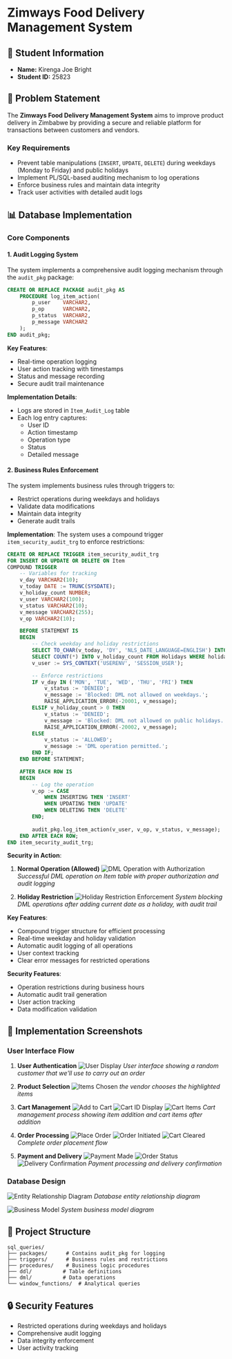 # Zimways Food Delivery Management System

## 👥 Student Information
- **Name:** Kirenga Joe Bright  
- **Student ID:** 25823

## 📝 Problem Statement

The **Zimways Food Delivery Management System** aims to improve product delivery in Zimbabwe by providing a secure and reliable platform for transactions between customers and vendors.

### Key Requirements
- Prevent table manipulations (`INSERT`, `UPDATE`, `DELETE`) during weekdays (Monday to Friday) and public holidays
- Implement PL/SQL-based auditing mechanism to log operations
- Enforce business rules and maintain data integrity
- Track user activities with detailed audit logs

## 📊 Database Implementation

### Core Components

#### 1. Audit Logging System
The system implements a comprehensive audit logging mechanism through the `audit_pkg` package:

```sql
CREATE OR REPLACE PACKAGE audit_pkg AS
    PROCEDURE log_item_action(
        p_user    VARCHAR2,
        p_op      VARCHAR2,
        p_status  VARCHAR2,
        p_message VARCHAR2
    );
END audit_pkg;
```

**Key Features**:
- Real-time operation logging
- User action tracking with timestamps
- Status and message recording
- Secure audit trail maintenance

**Implementation Details**:
- Logs are stored in `Item_Audit_Log` table
- Each log entry captures:
  - User ID
  - Action timestamp
  - Operation type
  - Status
  - Detailed message

#### 2. Business Rules Enforcement
The system implements business rules through triggers to:
- Restrict operations during weekdays and holidays
- Validate data modifications
- Maintain data integrity
- Generate audit trails

**Implementation**:
The system uses a compound trigger `item_security_audit_trg` to enforce restrictions:

```sql
CREATE OR REPLACE TRIGGER item_security_audit_trg
FOR INSERT OR UPDATE OR DELETE ON Item
COMPOUND TRIGGER
    -- Variables for tracking
    v_day VARCHAR2(10);
    v_today DATE := TRUNC(SYSDATE);
    v_holiday_count NUMBER;
    v_user VARCHAR2(100);
    v_status VARCHAR2(10);
    v_message VARCHAR2(255);
    v_op VARCHAR2(10);

    BEFORE STATEMENT IS
    BEGIN
        -- Check weekday and holiday restrictions
        SELECT TO_CHAR(v_today, 'DY', 'NLS_DATE_LANGUAGE=ENGLISH') INTO v_day FROM dual;
        SELECT COUNT(*) INTO v_holiday_count FROM Holidays WHERE holiday_date = v_today;
        v_user := SYS_CONTEXT('USERENV', 'SESSION_USER');

        -- Enforce restrictions
        IF v_day IN ('MON', 'TUE', 'WED', 'THU', 'FRI') THEN
            v_status := 'DENIED';
            v_message := 'Blocked: DML not allowed on weekdays.';
            RAISE_APPLICATION_ERROR(-20001, v_message);
        ELSIF v_holiday_count > 0 THEN
            v_status := 'DENIED';
            v_message := 'Blocked: DML not allowed on public holidays.';
            RAISE_APPLICATION_ERROR(-20002, v_message);
        ELSE
            v_status := 'ALLOWED';
            v_message := 'DML operation permitted.';
        END IF;
    END BEFORE STATEMENT;

    AFTER EACH ROW IS
    BEGIN
        -- Log the operation
        v_op := CASE 
            WHEN INSERTING THEN 'INSERT'
            WHEN UPDATING THEN 'UPDATE'
            WHEN DELETING THEN 'DELETE'
        END;
        
        audit_pkg.log_item_action(v_user, v_op, v_status, v_message);
    END AFTER EACH ROW;
END item_security_audit_trg;
```

**Security in Action**:

1. **Normal Operation (Allowed)**
   ![DML Operation with Authorization](screenshots/1_auditing.PNG)
   *Successful DML operation on Item table with proper authorization and audit logging*

2. **Holiday Restriction**
   ![Holiday Restriction Enforcement](screenshots/2_auditing.PNG)
   *System blocking DML operations after adding current date as a holiday, with audit trail*

**Key Features**:
- Compound trigger structure for efficient processing
- Real-time weekday and holiday validation
- Automatic audit logging of all operations
- User context tracking
- Clear error messages for restricted operations

**Security Features**:
- Operation restrictions during business hours
- Automatic audit trail generation
- User action tracking
- Data modification validation

## 📸 Implementation Screenshots

### User Interface Flow
1. **User Authentication**
   ![User Display](screenshots/user_display.PNG)
   *User interface showing a random customer that we'll use to carry out an order*

2. **Product Selection**
   ![Items Chosen](screenshots/items_chosen.PNG)
   *the vendor chooses the highlighted items*

3. **Cart Management**
   ![Add to Cart](screenshots/add_items_to_cart.PNG)
   ![Cart ID Display](screenshots/displays_cartId.PNG)
   ![Cart Items](screenshots/cart_items.PNG)
   *Cart management process showing item addition and cart items after addition*

4. **Order Processing**
   ![Place Order](screenshots/place_order_with_customer_id.PNG)
   ![Order Initiated](screenshots/order_initiated.PNG)
   ![Cart Cleared](screenshots/cart_items_cleared.PNG)
   *Complete order placement flow*

5. **Payment and Delivery**
   ![Payment Made](screenshots/payment_made.PNG)
   ![Order Status](screenshots/order_status_after_payment.PNG)
   ![Delivery Confirmation](screenshots/delivered_product.PNG)
   *Payment processing and delivery confirmation*

### Database Design
![Entity Relationship Diagram](screenshots/zimways_entity_relationship.drawio.png)
*Database entity relationship diagram*

![Business Model](screenshots/zimways_business_model.drawio.png)
*System business model diagram*

## 📁 Project Structure
```
sql_queries/
├── packages/      # Contains audit_pkg for logging
├── triggers/      # Business rules and restrictions
├── procedures/    # Business logic procedures
├── ddl/          # Table definitions
├── dml/          # Data operations
└── window_functions/  # Analytical queries
```

## 🔒 Security Features
- Restricted operations during weekdays and holidays
- Comprehensive audit logging
- Data integrity enforcement
- User activity tracking